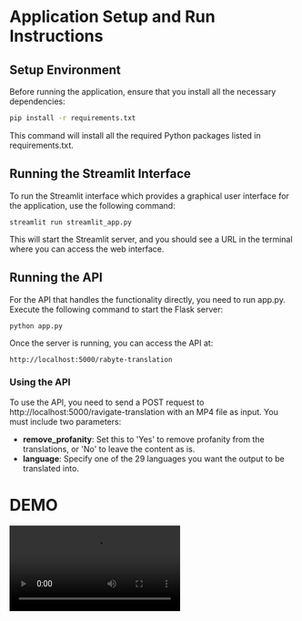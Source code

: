# Application Setup and Run Instructions

## Setup Environment

Before running the application, ensure that you install all the necessary dependencies:

```bash
pip install -r requirements.txt
```
This command will install all the required Python packages listed in requirements.txt.

## Running the Streamlit Interface

To run the Streamlit interface which provides a graphical user interface for the application, use the following command:

```
streamlit run streamlit_app.py
```

This will start the Streamlit server, and you should see a URL in the terminal where you can access the web interface.

## Running the API

For the API that handles the functionality directly, you need to run app.py. Execute the following command to start the Flask server:

```
python app.py
```

Once the server is running, you can access the API at:
```
http://localhost:5000/rabyte-translation
```

### Using the API
To use the API, you need to send a POST request to http://localhost:5000/ravigate-translation with an MP4 file as input. You must include two parameters:

- **remove_profanity**: Set this to 'Yes' to remove profanity from the translations, or 'No' to leave the content as is.
- **language**: Specify one of the 29 languages you want the output to be translated into.


# DEMO
<video src="[https://github.com/rayytsn9/ROBOTT/assets/79029536/62f541aa-aa8c-43f5-9ead-4b7a2e0d7c2a](https://github.com/bhavikakaliya/compass-hackathon-rabyte/raw/main/rabyte.mp4)" width="300" />


